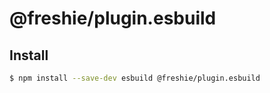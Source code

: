 # @freshie/plugin.esbuild

## Install

```sh
$ npm install --save-dev esbuild @freshie/plugin.esbuild
```
